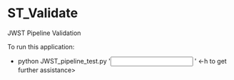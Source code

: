 # ST_Validate
JWST Pipeline Validation

To run this application:
  - python JWST_pipeline_test.py '<input file> <expected output file>' <-h to get further assistance>
